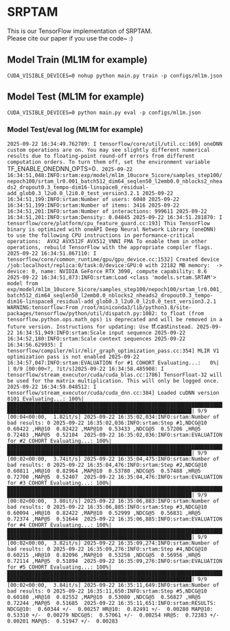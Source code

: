 # SRPTAM
This is our TensorFlow implementation of SRPTAM.  
Please cite our paper if you use the code~  :)  

## Model Train (ML1M for example)  
`CUDA_VISIBLE_DEVICES=0 nohup python main.py train -p configs/ml1m.json`  

## Model Test (ML1M for example)  
`CUDA_VISIBLE_DEVICES=0 python main.py eval -p configs/ml1m.json`  
###  Model Test/eval log (ML1M for example)  
`2025-09-22 16:34:49.762789: I tensorflow/core/util/util.cc:169] oneDNN custom operations are on. You may see slightly different numerical results due to floating-point round-off errors from different computation orders. To turn them off, set the environment variable `TF_ENABLE_ONEDNN_OPTS=0`.
2025-09-22 16:34:51,048:INFO:srtam:exp/model/ml1m_10ucore_5icore/samples_step100/nepoch100/srtam_lr0.001_batch512_dim64_seqlen50_l2emb0.0_nblocks2_nheads2_dropout0.3_tempo-dim16-linspace8_residual-add_glob0.3_l2u0.0_l2i0.0_test_version3.2.1
2025-09-22 16:34:51,199:INFO:srtam:Number of users: 6040
2025-09-22 16:34:51,199:INFO:srtam:Number of items: 3416
2025-09-22 16:34:51,201:INFO:srtam:Number of interactions: 999611
2025-09-22 16:34:51,201:INFO:srtam:Density: 0.04845
2025-09-22 16:34:51.281870: I tensorflow/core/platform/cpu_feature_guard.cc:193] This TensorFlow binary is optimized with oneAPI Deep Neural Network Library (oneDNN) to use the following CPU instructions in performance-critical operations:  AVX2 AVX512F AVX512_VNNI FMA
To enable them in other operations, rebuild TensorFlow with the appropriate compiler flags.
2025-09-22 16:34:51.867110: I tensorflow/core/common_runtime/gpu/gpu_device.cc:1532] Created device /job:localhost/replica:0/task:0/device:GPU:0 with 22182 MB memory:  -> device: 0, name: NVIDIA GeForce RTX 3090, compute capability: 8.6
2025-09-22 16:34:51,873:INFO:srtam:Load <class 'models.srtam.SRTAM'> model from exp/model/ml1m_10ucore_5icore/samples_step100/nepoch100/srtam_lr0.001_batch512_dim64_seqlen50_l2emb0.0_nblocks2_nheads2_dropout0.3_tempo-dim16-linspace8_residual-add_glob0.3_l2u0.0_l2i0.0_test_version3.2.1
WARNING:tensorflow:From /root/miniconda3/lib/python3.8/site-packages/tensorflow/python/util/dispatch.py:1082: to_float (from tensorflow.python.ops.math_ops) is deprecated and will be removed in a future version.
Instructions for updating:
Use `tf.cast` instead.
2025-09-22 16:34:51,949:INFO:srtam:Scale input sequence
2025-09-22 16:34:52,180:INFO:srtam:Scale context sequences
2025-09-22 16:34:56.629935: I tensorflow/compiler/mlir/mlir_graph_optimization_pass.cc:354] MLIR V1 optimization pass is not enabled
2025-09-22 16:34:57,047:INFO:srtam:EVALUATION for #1 COHORT
Evaluating...:   0%|                                                                                                                                          | 0/9 [00:00<?, ?it/s]2025-09-22 16:34:58.485908: I tensorflow/stream_executor/cuda/cuda_blas.cc:1786] TensorFloat-32 will be used for the matrix multiplication. This will only be logged once.
2025-09-22 16:34:59.048512: I tensorflow/stream_executor/cuda/cuda_dnn.cc:384] Loaded cuDNN version 8101
Evaluating...: 100%|██████████████████████████████████████████████████████████████████████████████████████████████████████████████████████████████████| 9/9 [00:04<00:00,  1.82it/s]
2025-09-22 16:35:02,034:INFO:srtam:Number of bad results: 0
2025-09-22 16:35:02,036:INFO:srtam:Step #1,NDCG@10  0.60422 ,HR@10  0.82422 ,MAP@10  0.53433 ,NDCG@5  0.57206 ,HR@5  0.72483 ,MAP@5  0.52104 
2025-09-22 16:35:02,036:INFO:srtam:EVALUATION for #2 COHORT
Evaluating...: 100%|██████████████████████████████████████████████████████████████████████████████████████████████████████████████████████████████████| 9/9 [00:02<00:00,  3.74it/s]
2025-09-22 16:35:04,475:INFO:srtam:Number of bad results: 0
2025-09-22 16:35:04,476:INFO:srtam:Step #2,NDCG@10  0.60811 ,HR@10  0.82964 ,MAP@10  0.53780 ,NDCG@5  0.57488 ,HR@5  0.72700 ,MAP@5  0.52407 
2025-09-22 16:35:04,476:INFO:srtam:EVALUATION for #3 COHORT
Evaluating...: 100%|██████████████████████████████████████████████████████████████████████████████████████████████████████████████████████████████████| 9/9 [00:02<00:00,  3.80it/s]
2025-09-22 16:35:06,883:INFO:srtam:Number of bad results: 0
2025-09-22 16:35:06,885:INFO:srtam:Step #3,NDCG@10  0.60094 ,HR@10  0.82422 ,MAP@10  0.52999 ,NDCG@5  0.56831 ,HR@5  0.72374 ,MAP@5  0.51644 
2025-09-22 16:35:06,885:INFO:srtam:EVALUATION for #4 COHORT
Evaluating...: 100%|██████████████████████████████████████████████████████████████████████████████████████████████████████████████████████████████████| 9/9 [00:02<00:00,  3.82it/s]
2025-09-22 16:35:09,274:INFO:srtam:Number of bad results: 0
2025-09-22 16:35:09,276:INFO:srtam:Step #4,NDCG@10  0.60215 ,HR@10  0.82096 ,MAP@10  0.53258 ,NDCG@5  0.56956 ,HR@5  0.72114 ,MAP@5  0.51894 
2025-09-22 16:35:09,276:INFO:srtam:EVALUATION for #5 COHORT
Evaluating...: 100%|██████████████████████████████████████████████████████████████████████████████████████████████████████████████████████████████████| 9/9 [00:02<00:00,  3.84it/s]
2025-09-22 16:35:11,649:INFO:srtam:Number of bad results: 0
2025-09-22 16:35:11,650:INFO:srtam:Step #5,NDCG@10  0.60180 ,HR@10  0.82552 ,MAP@10  0.53080 ,NDCG@5  0.56827 ,HR@5  0.72244 ,MAP@5  0.51685 
2025-09-22 16:35:11,651:INFO:srtam:RESULTS:
NDCG@10:  0.60344 +/-  0.00257
HR@10:  0.82491 +/-  0.00280
MAP@10:  0.53310 +/-  0.00279
NDCG@5:  0.57061 +/-  0.00254
HR@5:  0.72383 +/-  0.00201
MAP@5:  0.51947 +/-  0.00283
`


